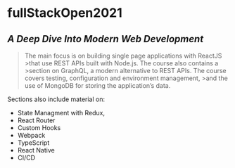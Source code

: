 # fullStackOpen2021

## _A Deep Dive Into Modern Web Development_

> The main focus is on building single page applications with ReactJS >that use REST APIs built with Node.js. The course also contains a >section on GraphQL, a modern alternative to REST APIs.
> The course covers testing, configuration and environment management, >and the use of MongoDB for storing the application’s data.

Sections also include material on:

- State Managment with Redux,
- React Router
- Custom Hooks
- Webpack
- TypeScript
- React Native
- CI/CD

